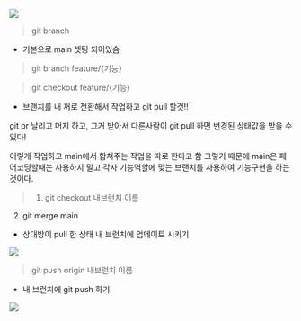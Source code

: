 ![](https://velog.velcdn.com/images/hee462/post/e4bd4106-60c1-43b6-9c4f-61c0ac499deb/image.png)

> git branch 
- 기본으로 main 셋팅 되어있슴

> git branch feature/{기능}

> git checkout feature/{기능}
- 브랜치를 내 꺼로 전환해서 작업하고  git pull 할것!!

git pr 날리고 머지 하고, 그거 받아서 다른사람이 git pull 하면 변경된 상태값을 받을 수 있다!

이렇게 작업하고 main에서 합쳐주는 작업을 따로 한다고 함 
그렇기 때문에 main은 페어코딩할때는 사용하지 말고 각자 기능역할에 맞는 브랜치를 사용하여 기능구현을 하는것이다.


> 1) git checkout 내브런치 이름
  2) git merge main
- 상대방이 pull 한 상태 내 브런치에 업데이트 시키기

![](https://velog.velcdn.com/images/hee462/post/82a7816b-8b74-4925-aee8-ef542dc5156b/image.png)

> git push origin 내브런치 이름
- 내 브런치에 git push 하기

![](https://velog.velcdn.com/images/hee462/post/1e6d512c-3f21-494d-b63f-dffc4a083f6e/image.png)

